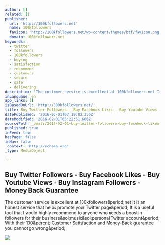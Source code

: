 ```yaml
---
author: []
related: []
publisher:
  url: 'http://100kfollowers.net'
  name: 100kfollowers
  favicon: 'http://100kfollowers.net/wp-content/themes/btf/favicon.png'
  domain: 100kfollowers.net
keywords:
  - twitter
  - followers
  - 100kfollowers
  - buying
  - satisfaction
  - recommend
  - customers
  - secure
  - safe
  - delivering
description: 'The customer service is excellent at 100kfollowers.net It is an honest service that helps promote your Twitter page. It is a useful tool that I would highly recommend to anyone who needs a boost in followers for their business/music/personal Twitter account. With their 100% Customer Satisfaction and Money-Back guarantee you cannot go wrong.'
inLanguage: en
app_links: []
isBasedOnUrl: 'http://100kfollowers.net/'
title: Buy Twitter Followers - Buy Facebook Likes - Buy Youtube Views - Buy Instagram Followers - Money Back Guarantee
datePublished: '2016-02-01T07:19:02.356Z'
dateModified: '2016-02-01T05:22:51.666Z'
sourcePath: _posts/2016-02-01-buy-twitter-followers-buy-facebook-likes-buy-youtube-vie.md
published: true
inFeed: true
hasPage: false
inNav: false
_context: 'http://schema.org'
_type: MediaObject

---
```

<article style=""><h1>Buy Twitter Followers - Buy Facebook Likes - Buy Youtube Views - Buy Instagram Followers - Money Back Guarantee</h1><p>The customer service is excellent at 100kfollowers&amp;period;net It is an honest service that helps promote your Twitter page&amp;period; It is a useful tool that I would highly recommend to anyone who needs a boost in followers for their business&amp;sol;music&amp;sol;personal Twitter account&amp;period; With their 100&amp;percnt; Customer Satisfaction and Money-Back guarantee you cannot go wrong&amp;period;</p><img src="http://100kfollowers.net/wp-content/themes/btf/images/home-01.png" /></article>